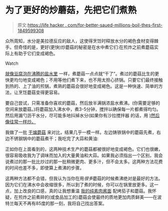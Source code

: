 # 为了更好的炒蘑菇，先把它们煮熟

> 原文:[https://life hacker . com/for-better-saued-millions-boil-thes-first-1849599308](https://lifehacker.com/for-better-sauteed-mushrooms-boil-them-first-1849599308)

众所周知，水分是美拉德反应的敌人，这使得烹饪时释放水分的褐色食材变得棘手。但奇怪的是，更好(更快)炒蘑菇的秘密是在水中煮它们:在煎炸之前煮蘑菇实际上有助于它们变成褐色。

Watch

[就像豆腐泡在沸腾的盐水里](https://lifehacker.com/tofu-freaking-rules-1843024412) 一样，煮蘑菇一点点就“干了”。煮过的蘑菇比生的更快更均匀地变成褐色；不用等他们煮下来，也不用太担心挤锅。只要它们最终接触到热的、上了油的煎锅，煮熟的蘑菇会很好地变成褐色。这是一种快速、简单的方法，让烹饪蘑菇变得更容易。

要自己尝试，只需准备你喜欢的蘑菇，然后放半满锅浓盐水煮沸。(你需要足够的空间来放蘑菇。)将蘑菇加入沸水中，煮3-5分钟，搅拌以确保每一片都煮得均匀。然后用漏勺沥干水分，尽可能多地抖掉水分(如果你有沙拉搅拌器 的话，用 [)然后像往常一样炒。](https://lifehacker.com/other-foods-you-should-dry-in-a-salad-spinner-1848301307)

我做了一批 [干煸蘑菇](https://lifehacker.com/hold-the-fat-while-cooking-mushrooms-to-brown-them-bett-1847286309) 来对比，结果几乎一模一样。左边铸铁锅中的蘑菇先煮，右边不锈钢锅中的蘑菇煮干；我吃完了大蒜和黄油:

正如你在上面看到的，这两种技术生产的蘑菇都被很好地变成褐色。它们也很嫩，很容易吸收我为了调味而加入的大量黄油和大蒜。如果我必须指出一个区别，我会说煮过的那一批比炒过的那一批稍微更肉、更多汁，但不会太多。这两种方法花费的时间也差不多，即使算上煮沸的步骤。

这两种方法都不会错，但我认为当你在用*很多*蘑菇的时候煮沸绝对是最好的方法。因为它们在沸水中会收缩很多，所以到了煮的时候，你可以在锅里放更多。这一点，加上改良的口感，真的让我想重温 [我的纯素肉酱面](https://lifehacker.com/you-wont-miss-the-meat-in-this-rich-oven-roasted-vegan-1819767391) 配烤茄子和蘑菇。我怀疑，在煎炸之前煮碎的(或食品加工的)蘑菇会使最终的质地更加肉质鲜美——在波特兰每天不再有85度的那一刻，我将自己找出答案。